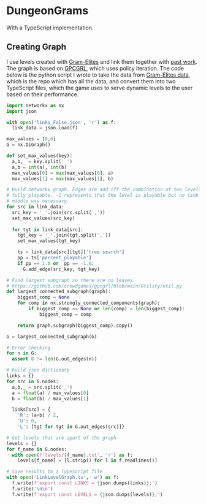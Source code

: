 # DungeonGrams

With a TypeScript implementation.


## Creating Graph

I use levels created with [Gram-Elites](https://github.com/bi3mer/GramElites) and link them together with [past work](https://github.com/bi3mer/LinkingLevelSegments). The graph is based on [GPCGRL](https://github.com/crowdgames/gpcgrl.git), which uses policy iteration. The code below is the python script I wrote to take the data from [Gram-Elites data](https://github.com/bi3mer/GramElitesData), which is the repo which has all the data, and convert them into two TypeScript files, which the game uses to serve dynamic levels to the user based on their performance. 

```python
import networkx as nx
import json

with open('links_False.json', 'r') as f:
  link_data = json.load(f)

max_values = [0,0]
G = nx.DiGraph()

def set_max_values(key):
  a,b,_ = key.split('_')
  a,b = int(a), int(b)
  max_values[0] = max(max_values[0], a)
  max_values[1] = max(max_values[1], b)

# Build networkx graph. Edges are add iff the combination of two levels are
# fully playable. -1 represents that the level is playable but no link in the
# middle was necessary.
for src in link_data:
  src_key = '_'.join(src.split(','))
  set_max_values(src_key)
  
  for tgt in link_data[src]:
    tgt_key = '_'.join(tgt.split(','))
    set_max_values(tgt_key)

    ts = link_data[src][tgt]['tree search']
    pp = ts['percent_playable']
    if pp == 1.0 or  pp == -1.0:
      G.add_edge(src_key, tgt_key)

# Find largest subgraph so there are no leaves.
# https://github.com/crowdgames/gpcgrl/blob/main/Utility/util.py
def largest_connected_subgraph(graph):
    biggest_comp = None
    for comp in nx.strongly_connected_components(graph):
        if biggest_comp == None or len(comp) > len(biggest_comp):
            biggest_comp = comp

    return graph.subgraph(biggest_comp).copy() 

G = largest_connected_subgraph(G)

# Error checking 
for n in G:
  assert 0 != len(G.out_edges(n))

# build json dictionary
links = {}
for src in G.nodes:
  a,b,_ = src.split('_')
  a = float(a) / max_values[0]
  b = float(b) / max_values[1]

  links[src] = {
    'R': (a+b) / 2, 
    'U': 0, 
    'L': [tgt for tgt in G.out_edges(src)]}

# Get levels that are apart of the graph
levels = {}
for f_name in G.nodes:
  with open(f'levels/{f_name}.txt', 'r') as f:
    levels[f_name] = [l.strip() for l in f.readlines()]

# Save results to a TypeScript file
with open('LinkLevelGraph.ts', 'w') as f:
  f.write(f'export const LINKS = {json.dumps(links)};')
  f.write('\n\n')
  f.write(f'export const LEVELS = {json.dumps(levels)};')
```